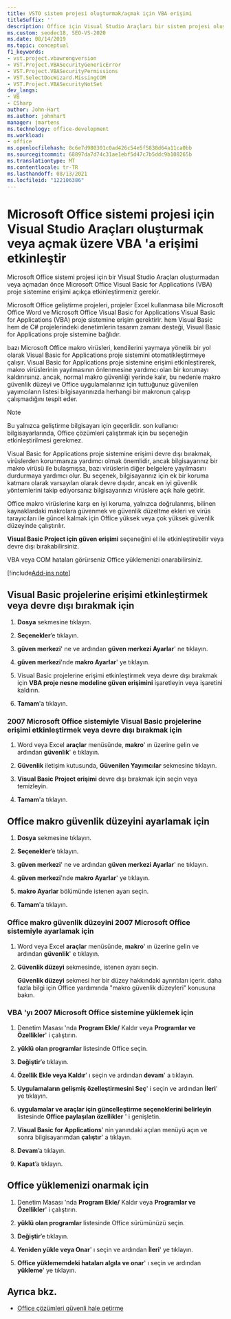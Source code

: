 ```yaml
---
title: VSTO sistem projesi oluşturmak/açmak için VBA erişimi
titleSuffix: ''
description: Office için Visual Studio Araçları bir sistem projesi oluşturmadan veya açmadan önce Office VBA proje sistemine erişimi açıkça etkinleştirmeniz gerektiğini öğrenin.
ms.custom: seodec18, SEO-VS-2020
ms.date: 08/14/2019
ms.topic: conceptual
f1_keywords:
- vst.project.vbawrongversion
- VST.Project.VBASecurityGenericError
- VST.Project.VBASecurityPermissions
- VST.SelectDocWizard.MissingCOM
- VST.Project.VBASecurityNotSet
dev_langs:
- VB
- CSharp
author: John-Hart
ms.author: johnhart
manager: jmartens
ms.technology: office-development
ms.workload:
- office
ms.openlocfilehash: 8c6e7d980301c0ad426c54e5f5838d64a11ca0bb
ms.sourcegitcommit: 68897da7d74c31ae1ebf5d47c7b5ddc9b108265b
ms.translationtype: MT
ms.contentlocale: tr-TR
ms.lasthandoff: 08/13/2021
ms.locfileid: "122106386"
---
```

# <a name="enable-access-to-vba-to-create-or-open-a-visual-studio-tools-for-the-microsoft-office-system-project"></a>Microsoft Office sistemi projesi için Visual Studio Araçları oluşturmak veya açmak üzere VBA 'a erişimi etkinleştir

Microsoft Office sistemi projesi için bir Visual Studio Araçları oluşturmadan veya açmadan önce Microsoft Office Visual Basic for Applications (VBA) proje sistemine erişimi açıkça etkinleştirmeniz gerekir.

 Microsoft Office geliştirme projeleri, projeler Excel kullanmasa bile Microsoft Office Word ve Microsoft Office Visual Basic for Applications Visual Basic for Applications (VBA) proje sistemine erişim gerektirir. hem Visual Basic hem de C# projelerindeki denetimlerin tasarım zamanı desteği, Visual Basic for Applications proje sistemine bağlıdır.

 bazı Microsoft Office makro virüsleri, kendilerini yaymaya yönelik bir yol olarak Visual Basic for Applications proje sistemini otomatikleştirmeye çalışır. Visual Basic for Applications proje sistemine erişimi etkinleştirerek, makro virüslerinin yayılmasının önlenmesine yardımcı olan bir korumayı kaldırırsınız. ancak, normal makro güvenliği yerinde kalır, bu nedenle makro güvenlik düzeyi ve Office uygulamalarınız için tuttuğunuz güvenilen yayımcıların listesi bilgisayarınızda herhangi bir makronun çalışıp çalışmadığını tespit eder.

> [!NOTE]
> Bu yalnızca geliştirme bilgisayarı için geçerlidir. son kullanıcı bilgisayarlarında, Office çözümleri çalıştırmak için bu seçeneğin etkinleştirilmesi gerekmez.

 Visual Basic for Applications proje sistemine erişimi devre dışı bırakmak, virüslerden korunmanıza yardımcı olmak önemlidir, ancak bilgisayarınız bir makro virüsü ile bulaşmışsa, bazı virüslerin diğer belgelere yayılmasını durdurmaya yardımcı olur. Bu seçenek, bilgisayarınız için ek bir koruma katmanı olarak varsayılan olarak devre dışıdır, ancak en iyi güvenlik yöntemlerini takip ediyorsanız bilgisayarınızı virüslere açık hale getirir.

 Office makro virüslerine karşı en iyi koruma, yalnızca doğrulanmış, bilinen kaynaklardaki makrolara güvenmek ve güvenlik düzeltme ekleri ve virüs tarayıcıları ile güncel kalmak için Office yüksek veya çok yüksek güvenlik düzeyinde çalıştırılır.

 **Visual Basic Project için güven erişimi** seçeneğini el ile etkinleştirebilir veya devre dışı bırakabilirsiniz.

 VBA veya COM hataları görürseniz Office yüklemenizi onarabilirsiniz.

[!include[Add-ins note](includes/addinsnote.md)]

## <a name="to-enable-or-disable-access-to-visual-basic-projects"></a>Visual Basic projelerine erişimi etkinleştirmek veya devre dışı bırakmak için

1. **Dosya** sekmesine tıklayın.

2. **Seçenekler**’e tıklayın.

3. **güven merkezi**' ne ve ardından **güven merkezi Ayarlar**' ne tıklayın.

4. **güven merkezi**'nde **makro Ayarlar**' ye tıklayın.

5. Visual Basic projelerine erişimi etkinleştirmek veya devre dışı bırakmak için **VBA proje nesne modeline güven erişimini** işaretleyin veya işaretini kaldırın.

6. **Tamam**'a tıklayın.

### <a name="to-enable-or-disable-access-to-visual-basic-projects-with-the-2007-microsoft-office-system"></a>2007 Microsoft Office sistemiyle Visual Basic projelerine erişimi etkinleştirmek veya devre dışı bırakmak için

1. Word veya Excel **araçlar** menüsünde, **makro**' ın üzerine gelin ve ardından **güvenlik**' e tıklayın.

2. **Güvenlik** iletişim kutusunda, **Güvenilen Yayımcılar** sekmesine tıklayın.

3. **Visual Basic Project erişimi** devre dışı bırakmak için seçin veya temizleyin.

4. **Tamam**'a tıklayın.

## <a name="to-set-your-office-macro-security-level"></a>Office makro güvenlik düzeyini ayarlamak için

1. **Dosya** sekmesine tıklayın.

2. **Seçenekler**’e tıklayın.

3. **güven merkezi**' ne ve ardından **güven merkezi Ayarlar**' ne tıklayın.

4. **güven merkezi**'nde **makro Ayarlar**' ye tıklayın.

5. **makro Ayarlar** bölümünde istenen ayarı seçin.

6. **Tamam**'a tıklayın.

### <a name="to-set-your-office-macro-security-level-with-the-2007-microsoft-office-system"></a>Office makro güvenlik düzeyini 2007 Microsoft Office sistemiyle ayarlamak için

1. Word veya Excel **araçlar** menüsünde, **makro**' ın üzerine gelin ve ardından **güvenlik**' e tıklayın.

2. **Güvenlik düzeyi** sekmesinde, istenen ayarı seçin.

    **Güvenlik düzeyi** sekmesi her bir düzey hakkındaki ayrıntıları içerir. daha fazla bilgi için Office yardımında "makro güvenlik düzeyleri" konusuna bakın.

### <a name="to-install-vba-with-the-2007-microsoft-office-system"></a>VBA 'yı 2007 Microsoft Office sistemine yüklemek için

1. Denetim Masası 'nda **Program Ekle/** Kaldır veya **Programlar ve Özellikler**' i çalıştırın.

2. **yüklü olan programlar** listesinde Office seçin.

3. **Değiştir**’e tıklayın.

4. **Özellik Ekle veya Kaldır**' ı seçin ve ardından **devam**' a tıklayın.

5. **Uygulamaların gelişmiş özelleştirmesini Seç**' i seçin ve ardından **İleri**' ye tıklayın.

6. **uygulamalar ve araçlar için güncelleştirme seçeneklerini belirleyin** listesinde **Office paylaşılan özellikler** ' i genişletin.

7. **Visual Basic for Applications**' nin yanındaki açılan menüyü açın ve sonra bilgisayarımdan **çalıştır**' a tıklayın.

8. **Devam**’a tıklayın.

9. **Kapat**’a tıklayın.

## <a name="to-repair-your-installation-of-office"></a>Office yüklemenizi onarmak için

1. Denetim Masası 'nda **Program Ekle/** Kaldır veya **Programlar ve Özellikler**' i çalıştırın.

2. **yüklü olan programlar** listesinde Office sürümünüzü seçin.

3. **Değiştir**’e tıklayın.

4. **Yeniden yükle veya Onar**' ı seçin ve ardından **İleri**' ye tıklayın.

5. **Office yüklememdeki hataları algıla ve onar**' ı seçin ve ardından **yükleme**' ye tıklayın.

## <a name="see-also"></a>Ayrıca bkz.
- [Office çözümleri güvenli hale getirme](../vsto/securing-office-solutions.md)
